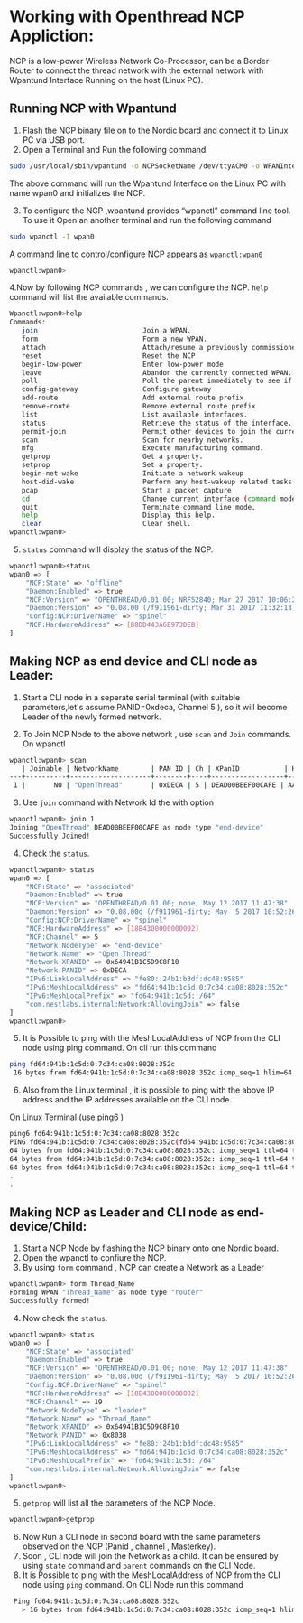 # Working with Openthread NCP Appliction:
NCP is a low-power Wireless Network Co-Processor, can be a Border Router to connect the thread network with the external network with Wpantund Interface Running on the host (Linux PC).

## Running NCP with Wpantund
1. Flash the NCP binary file on to the Nordic board and connect it to Linux PC via USB port.
2. Open a Terminal and Run the following command
```bash
sudo /usr/local/sbin/wpantund -o NCPSocketName /dev/ttyACM0 -o WPANInterfaceName wpan0
```
The above command will run the Wpantund Interface on the Linux PC with name wpan0 and initializes the NCP.

3. To configure the NCP ,wpantund provides “wpanctl” command line tool. To use it Open an another terminal and run the following command
```bash
sudo wpanctl -I wpan0
```
A command line to control/configure NCP appears as  `wpanctl:wpan0`
```bash
wpanctl:wpan0> 
```
4.Now by following NCP commands , we can configure the NCP.  `help` command will list the available commands.
```bash
Wpanctl:wpan0>help 
Commands: 
   join                          Join a WPAN. 
   form                          Form a new WPAN. 
   attach                        Attach/resume a previously commissioned network 
   reset                      	 Reset the NCP 
   begin-low-power   	         Enter low-power mode 
   leave                      	 Abandon the currently connected WPAN. 
   poll                          Poll the parent immediately to see if there is IP traffic 
   config-gateway                Configure gateway 
   add-route                     Add external route prefix 
   remove-route                  Remove external route prefix 
   list                       	 List available interfaces. 
   status                        Retrieve the status of the interface. 
   permit-join                   Permit other devices to join the current network. 
   scan                          Scan for nearby networks. 
   mfg                           Execute manufacturing command. 
   getprop                       Get a property. 
   setprop                       Set a property. 
   begin-net-wake                Initiate a network wakeup 
   host-did-wake                 Perform any host-wakeup related tasks 
   pcap                          Start a packet capture 
   cd                            Change current interface (command mode) 
   quit                          Terminate command line mode. 
   help                          Display this help. 
   clear                         Clear shell. 
wpanctl:wpan0>
```
5. `status` command will display the status of the NCP.
```bash
wpanctl:wpan0>status 
wpan0 => [ 
	"NCP:State" => "offline" 
	"Daemon:Enabled" => true 
	"NCP:Version" => "OPENTHREAD/0.01.00; NRF52840; Mar 27 2017 10:06:23" 
	"Daemon:Version" => "0.08.00 (/f911961-dirty; Mar 31 2017 11:32:13)" 
	"Config:NCP:DriverName" => "spinel" 
	"NCP:HardwareAddress" => [B8DD443A6E973DEB] 
]
```
## Making NCP as end device and CLI node as Leader:
1. Start a CLI node in a seperate serial terminal (with suitable parameters,let's assume PANID=0xdeca, Channel 5 ), so it will become Leader of the newly formed network.

2. To Join NCP Node to the above network , use `scan` and `Join` commands. On wpanctl
```bash
wpanctl:wpan0> scan 
   | Joinable | NetworkName        | PAN ID | Ch | XPanID           | HWAddr           | RSSI 
---+----------+--------------------+--------+----+------------------+------------------+------ 
 1 |       NO | "OpenThread"       | 0xDECA | 5 | DEAD00BEEF00CAFE | AA9D0AFEC741A253 |  -67 
```
3. Use `join` command with Network Id the with option 
```bash
wpanctl:wpan0> join 1 
Joining "OpenThread" DEAD00BEEF00CAFE as node type "end-device" 
Successfully Joined!
```
4. Check the `status`.
```bash
wpanctl:wpan0> status 
wpan0 => [ 
	"NCP:State" => "associated" 
	"Daemon:Enabled" => true 
	"NCP:Version" => "OPENTHREAD/0.01.00; none; May 12 2017 11:47:38" 
	"Daemon:Version" => "0.08.00d (/f911961-dirty; May  5 2017 10:52:26)" 
	"Config:NCP:DriverName" => "spinel" 
	"NCP:HardwareAddress" => [18B4300000000002] 
	"NCP:Channel" => 5 
	"Network:NodeType" => "end-device" 
	"Network:Name" => "Open Thread" 
	"Network:XPANID" => 0x64941B1C5D9C8F10 
	"Network:PANID" => 0xDECA 
	"IPv6:LinkLocalAddress" => "fe80::24b1:b3df:dc48:9585" 
	"IPv6:MeshLocalAddress" => "fd64:941b:1c5d:0:7c34:ca08:8028:352c" 
	"IPv6:MeshLocalPrefix" => "fd64:941b:1c5d::/64" 
	"com.nestlabs.internal:Network:AllowingJoin" => false 
] 
wpanctl:wpan0>
```
5. It is Possible to ping with the MeshLocalAddress of NCP from the CLI node using ping command.
On cli run this command
```bash
ping fd64:941b:1c5d:0:7c34:ca08:8028:352c
 16 bytes from fd64:941b:1c5d:0:7c34:ca08:8028:352c icmp_seq=1 hlim=64 time=121ms
```
6. Also from the Linux terminal , it is possible to ping with the above IP address and the IP addresses available on the CLI node.

On Linux Terminal (use ping6 )
```bash
ping6 fd64:941b:1c5d:0:7c34:ca08:8028:352c
PING fd64:941b:1c5d:0:7c34:ca08:8028:352c(fd64:941b:1c5d:0:7c34:ca08:8028:352c) 56 data bytes 
64 bytes from fd64:941b:1c5d:0:7c34:ca08:8028:352c: icmp_seq=1 ttl=64 time=0.015 ms
64 bytes from fd64:941b:1c5d:0:7c34:ca08:8028:352c: icmp_seq=1 ttl=64 time=0.015 ms
64 bytes from fd64:941b:1c5d:0:7c34:ca08:8028:352c: icmp_seq=1 ttl=64 time=0.015 ms
.
.
```
## Making NCP as Leader  and CLI node as end-device/Child:
1. Start a NCP Node by flashing the NCP binary onto one Nordic board.
2. Open the wpanctl to confiure the NCP.
3. By using `form` command , NCP can create a Network as a Leader
```bash
wpanctl:wpan0> form Thread_Name
Forming WPAN "Thread_Name" as node type "router" 
Successfully formed! 
```
4. Now check the `status`.
```bash
wpanctl:wpan0> status 
wpan0 => [ 
	"NCP:State" => "associated" 
	"Daemon:Enabled" => true 
	"NCP:Version" => "OPENTHREAD/0.01.00; none; May 12 2017 11:47:38" 
	"Daemon:Version" => "0.08.00d (/f911961-dirty; May  5 2017 10:52:26)" 
	"Config:NCP:DriverName" => "spinel" 
	"NCP:HardwareAddress" => [18B4300000000002] 
	"NCP:Channel" => 19 
	"Network:NodeType" => "leader" 
	"Network:Name" => "Thread_Name" 
	"Network:XPANID" => 0x64941B1C5D9C8F10 
	"Network:PANID" => 0x803B 
	"IPv6:LinkLocalAddress" => "fe80::24b1:b3df:dc48:9585" 
	"IPv6:MeshLocalAddress" => "fd64:941b:1c5d:0:7c34:ca08:8028:352c" 
	"IPv6:MeshLocalPrefix" => "fd64:941b:1c5d::/64" 
	"com.nestlabs.internal:Network:AllowingJoin" => false 
] 
wpanctl:wpan0>
```
5. `getprop` will list all the parameters of the NCP Node.
```bash
wpanctl:wpan0>getprop
```
6. Now Run a CLI node in second board with the same parameters observed on the NCP (Panid , channel , Masterkey).
7. Soon , CLI node will join the Network as a child. It can be ensured by using `state` command and `parent` commands on the CLI Node.
8. It is Possible to ping with the MeshLocalAddress of NCP from the CLI node using `ping` command.
 On CLI Node  run this command

```bash
 Ping fd64:941b:1c5d:0:7c34:ca08:8028:352c
   > 16 bytes from fd64:941b:1c5d:0:7c34:ca08:8028:352c icmp_seq=1 hlim=64 time=121ms
```
